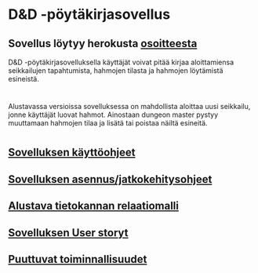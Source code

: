 # D&D -pöytäkirjasovellus

## Sovellus löytyy herokusta [osoitteesta](https://dnd-register.herokuapp.com/)

D&D -pöytäkirjasovelluksella käyttäjät voivat pitää kirjaa aloittamiensa seikkailujen tapahtumista, hahmojen tilasta ja hahmojen löytämistä esineistä.

#
Alustavassa versioissa sovelluksessa on mahdollista aloittaa uusi seikkailu, jonne käyttäjät luovat hahmot. Ainostaan dungeon master pystyy muuttamaan hahmojen tilaa ja lisätä tai poistaa näiltä esineitä.

#

## [Sovelluksen käyttöohjeet](https://github.com/HegePI/tsoha-2020-projekti/blob/master/docs/kayttoohje.md)

## [Sovelluksen asennus/jatkokehitysohjeet](https://github.com/HegePI/tsoha-2020-projekti/blob/master/docs/kayttoohje.md)

## [Alustava tietokannan relaatiomalli](https://github.com/HegePI/tsoha-2020-projekti/blob/master/docs/tietokantakaavio.md)

## [Sovelluksen User storyt](https://github.com/HegePI/tsoha-2020-projekti/blob/master/docs/kayttotapaukset.md)

## [Puuttuvat toiminnallisuudet](https://github.com/HegePI/tsoha-2020-projekti/blob/master/docs/puuttuvat.md)


